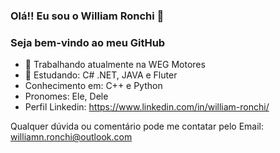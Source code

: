 ### Olá!! Eu sou o William Ronchi 🤙
### Seja bem-vindo ao meu GitHub

- 💼 Trabalhando atualmente na WEG Motores
- 🌱 Estudando: C# .NET, JAVA e Fluter
- Conhecimento em: C++ e Python
- Pronomes: Ele, Dele 
- Perfil Linkedin: https://www.linkedin.com/in/william-ronchi/

Qualquer dúvida ou comentário pode me contatar pelo Email: williamn.ronchi@outlook.com
